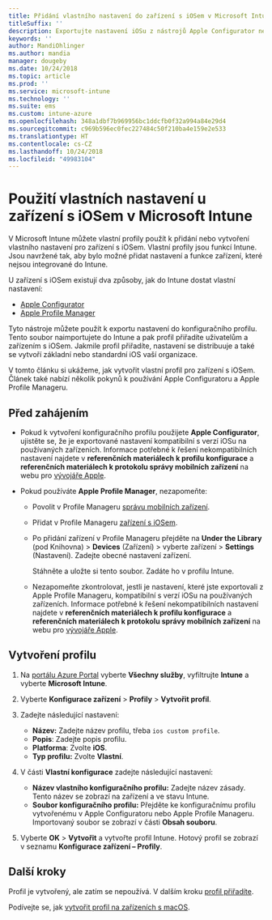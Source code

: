 ```yaml
---
title: Přidání vlastního nastavení do zařízení s iOSem v Microsoft Intune – Azure | Microsoft Docs
titleSuffix: ''
description: Exportujte nastavení iOSu z nástrojů Apple Configurator nebo Apple Profile Manager a pak ho naimportujte do Microsoft Intune. S těmito nastaveními můžete vytvářet, používat a ovládat vlastní nastavení a funkce zařízení s iOSem. Tento vlastní profil pak můžete v organizaci přiřadit zařízením s iOSem nebo ho mezi ně distribuovat, abyste vytvořili základní nebo standardní nastavení.
keywords: ''
author: MandiOhlinger
ms.author: mandia
manager: dougeby
ms.date: 10/24/2018
ms.topic: article
ms.prod: ''
ms.service: microsoft-intune
ms.technology: ''
ms.suite: ems
ms.custom: intune-azure
ms.openlocfilehash: 348a1dbf7b969956bc1ddcfb0f32a994a84e29d4
ms.sourcegitcommit: c969b596ec0fec227484c50f210ba4e159e2e533
ms.translationtype: HT
ms.contentlocale: cs-CZ
ms.lasthandoff: 10/24/2018
ms.locfileid: "49983104"
---
```

# <a name="use-custom-settings-for-ios-devices-in-microsoft-intune"></a>Použití vlastních nastavení u zařízení s iOSem v Microsoft Intune

V Microsoft Intune můžete vlastní profily použít k přidání nebo vytvoření vlastního nastavení pro zařízení s iOSem. Vlastní profily jsou funkcí Intune. Jsou navržené tak, aby bylo možné přidat nastavení a funkce zařízení, které nejsou integrované do Intune.

U zařízení s iOSem existují dva způsoby, jak do Intune dostat vlastní nastavení:

- [Apple Configurator](https://itunes.apple.com/app/apple-configurator-2/id1037126344?mt=12)
- [Apple Profile Manager](https://support.apple.com/profile-manager)

Tyto nástroje můžete použít k exportu nastavení do konfiguračního profilu. Tento soubor naimportujete do Intune a pak profil přiřadíte uživatelům a zařízením s iOSem. Jakmile profil přiřadíte, nastavení se distribuuje a také se vytvoří základní nebo standardní iOS vaší organizace.

V tomto článku si ukážeme, jak vytvořit vlastní profil pro zařízení s iOSem. Článek také nabízí několik pokynů k používání Apple Configuratoru a Apple Profile Manageru.

## <a name="before-you-begin"></a>Před zahájením

- Pokud k vytvoření konfiguračního profilu použijete **Apple Configurator**, ujistěte se, že je exportované nastavení kompatibilní s verzí iOSu na používaných zařízeních. Informace potřebné k řešení nekompatibilních nastavení najdete v **referenčních materiálech k profilu konfigurace** a **referenčních materiálech k protokolu správy mobilních zařízení** na webu pro [vývojáře Apple](https://developer.apple.com/).

- Pokud používáte **Apple Profile Manager**, nezapomeňte:

  - Povolit v Profile Manageru [správu mobilních zařízení](https://help.apple.com/serverapp/mac/5.7/#/apd05B9B761-D390-4A75-9251-E9AD29A61D0C).
  - Přidat v Profile Manageru [zařízení s iOSem](https://help.apple.com/profilemanager/mac/5.7/#/pm9onzap1984).
  - Po přidání zařízení v Profile Manageru přejděte na **Under the Library** (pod Knihovna)  > **Devices** (Zařízení) > vyberte zařízení > **Settings** (Nastavení). Zadejte obecné nastavení zařízení.

    Stáhněte a uložte si tento soubor. Zadáte ho v profilu Intune.

  - Nezapomeňte zkontrolovat, jestli je nastavení, které jste exportovali z Apple Profile Manageru, kompatibilní s verzí iOSu na používaných zařízeních. Informace potřebné k řešení nekompatibilních nastavení najdete v **referenčních materiálech k profilu konfigurace** a **referenčních materiálech k protokolu správy mobilních zařízení** na webu pro [vývojáře Apple](https://developer.apple.com/).

## <a name="create-the-profile"></a>Vytvoření profilu

1. Na [portálu Azure Portal](https://portal.azure.com) vyberte **Všechny služby**, vyfiltrujte **Intune** a vyberte **Microsoft Intune**.
2. Vyberte **Konfigurace zařízení** > **Profily** > **Vytvořit profil**.
3. Zadejte následující nastavení:

    - **Název:** Zadejte název profilu, třeba `ios custom profile`.
    - **Popis**: Zadejte popis profilu.
    - **Platforma**: Zvolte **iOS**.
    - **Typ profilu:** Zvolte **Vlastní**.

4. V části **Vlastní konfigurace** zadejte následující nastavení:

    - **Název vlastního konfiguračního profilu:** Zadejte název zásady. Tento název se zobrazí na zařízení a ve stavu Intune.
    - **Soubor konfiguračního profilu:** Přejděte ke konfiguračnímu profilu vytvořenému v Apple Configuratoru nebo Apple Profile Manageru. Importovaný soubor se zobrazí v části **Obsah souboru**.

5. Vyberte **OK** > **Vytvořit** a vytvořte profil Intune. Hotový profil se zobrazí v seznamu **Konfigurace zařízení – Profily**.

## <a name="next-steps"></a>Další kroky

Profil je vytvořený, ale zatím se nepoužívá. V dalším kroku [profil přiřadíte](device-profile-assign.md).

Podívejte se, jak [vytvořit profil na zařízeních s macOS](custom-settings-macos.md). 